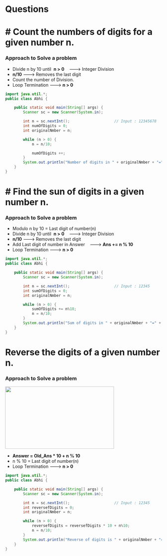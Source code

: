 # Questions

# # Count the numbers of digits for a given number n.

### Approach to Solve a problem

- Divide n by 10 until &nbsp;**n > 0** &nbsp; &nbsp;---> Integer Division
- **n/10** ---> Removes the last digit
- Count the number of Division.
- Loop Termination ---> **n > 0**

``` java
import java.util.*;
public class Abhi {

    public static void main(String[] args) {
        Scanner sc = new Scanner(System.in);

        int n = sc.nextInt();                    // Input : 12345678
        int numOfDigits = 0;
        int originalNmber = n;

        while (n > 0) {
            n = n/10;

            numOfDigits ++;
        }
        System.out.println("Number of digits in " + originalNmber + "=" + numOfDigits);          // Output : Number of digits in 12345678 = 8
    }
}
```

# # Find the sun of digits in a given number n.

### Approach to Solve a problem

- Modulo n by 10 = Last digit of number(n)
- Divide n by 10 until &nbsp;**n > 0** &nbsp; &nbsp;---> Integer Division
- **n/10** ---> Removes the last digit
- Add Last digit of number in Answer &nbsp; &nbsp;---> **Ans += n % 10**
- Loop Termination ---> **n > 0**

``` java
import java.util.*;
public class Abhi {

    public static void main(String[] args) {
        Scanner sc = new Scanner(System.in);

        int n = sc.nextInt();                    // Input : 12345
        int sumOfDigits = 0;
        int originalNmber = n;

        while (n > 0) {
            sumOfDigits += n%10;
            n = n/10;
        }
        System.out.println("Sum of digits in " + originalNmber + "=" + sumOfDigits);          // Output : Sum of digits in 12345 = 15
    }
}
```

# Reverse the digits of a given number n.

### Approach to Solve a problem

<img src="https://github.com/user-attachments/assets/f313f96b-2b1c-443b-8995-7b9c53940054" width="350" height="200">

- **Answer = Old_Ans * 10 + n % 10**
- n % 10 = Last digit of number(n)
- Loop Termination ---> **n > 0**

``` java
import java.util.*;
public class Abhi {

    public static void main(String[] args) {
        Scanner sc = new Scanner(System.in);

        int n = sc.nextInt();                    // Input : 12345
        int reversefDigits = 0;
        int originalNmber = n;

        while (n > 0) {
            reversefDigits = reversefDigits * 10 + n%10;
            n = n/10;
        }
        System.out.println("Reverse of digits is " + originalNmber + "=" + reversefDigits);          // Output : Reverse of digits in 12345 = 54321
    }
}
```





























